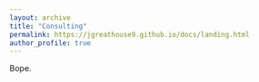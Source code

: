 ```yaml
---
layout: archive
title: "Consulting"
permalink: https://jgreathouse9.github.io/docs/landing.html
author_profile: true 
---
```


Bope.
